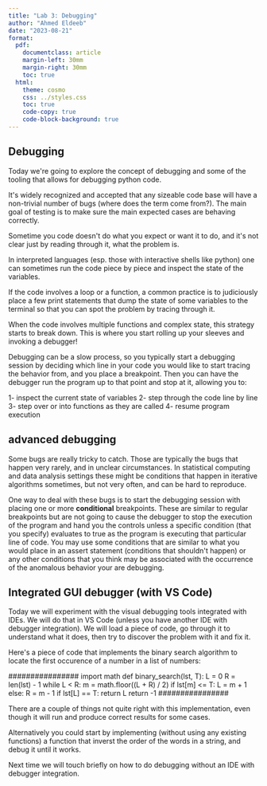 ```yaml
---
title: "Lab 3: Debugging"
author: "Ahmed Eldeeb"
date: "2023-08-21"
format:
  pdf:
    documentclass: article
    margin-left: 30mm
    margin-right: 30mm
    toc: true
  html:
    theme: cosmo
    css: ../styles.css
    toc: true
    code-copy: true
    code-block-background: true
---
```


## Debugging

Today we're going to explore the concept of debugging and some of the tooling that allows for debugging python code.

It's widely recognized and accepted that any sizeable code base will have a non-trivial number of bugs (where does the term come from?). The main goal of testing is to make sure the main expected cases are behaving correctly.

Sometime you code doesn't do what you expect or want it to do, and it's not clear just by reading through it, what the problem is. 

In interpreted languages (esp. those with interactive shells like python) one can sometimes run the code piece by piece and inspect the state of the variables.

If the code involves a loop or a function, a common practice is to judiciously place a few print statements that dump the state of some variables to the terminal so that you can spot the problem by tracing through it.

When the code involves multiple functions and complex state, this strategy starts to break down. This is where you start rolling up your sleeves and invoking a debugger!

Debugging can be a slow process, so you typically start a debugging session by deciding which line in your code you would like to start tracing the behavior from, and you place a breakpoint. Then you can have the debugger run the program up to that point and stop at it, allowing you to:

1- inspect the current state of variables
2- step through the code line by line
3- step over or into functions as they are called
4- resume program execution

## advanced debugging

Some bugs are really tricky to catch. Those are typically the bugs that happen very rarely, and in unclear circumstances. In statistical computing and data analysis settings these might be conditions that happen in iterative algorithms sometimes, but not very often, and can be hard to reproduce.

One way to deal with these bugs is to start the debugging session with placing one or more **conditional** breakpoints. These are similar to regular breakpoints but are not going to cause the debugger to stop the execution of the program and hand you the controls unless a specific condition (that you specify) evaluates to true as the program is executing that particular line of code. You may use some conditions that are similar to what you would place in an assert statement (conditions that shouldn't happen) or any other conditions that you think may be associated with the occurrence of the anomalous behavior your are debugging.

## Integrated GUI debugger (with VS Code)

Today we will experiment with the visual debugging tools integrated with IDEs. We will do that in VS Code (unless you have another IDE with debugger integration). We will load a piece of code, go through it to understand what it does, then try to discover the problem with it and fix it.

Here's a piece of code that implements the binary search algorithm to locate the first occurence of a number in a list of numbers:

################
import math
def binary_search(lst, T):
    L = 0
    R = len(lst) - 1
    while L < R:
        m = math.floor((L + R) / 2)
        if lst[m] <= T:
            L = m + 1
        else:
            R = m - 1
    if lst[L] == T:
        return L
    return -1
################

There are a couple of things not quite right with this implementation, even though it will run and produce correct results for some cases.

Alternatively you could start by implementing (without using any existing functions) a function that inverst the order of the words in a string, and debug it until it works.

Next time we will touch briefly on how to do debugging without an IDE with debugger integration.

